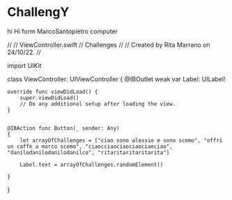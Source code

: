 # ChallengY
 hi
Hi form MarcoSantopietro computer

//
//  ViewController.swift
//  Challenges
//
//  Created by Rita Marrano on 24/10/22.
//

import UIKit

class ViewController: UIViewController
{
    @IBOutlet weak var Label: UILabel!
    
    
    override func viewDidLoad() {
        super.viewDidLoad()
        // Do any additional setup after loading the view.
    }


    @IBAction func Button(_ sender: Any)
    {
        let arrayOfChallenges = ["ciao sono alessio e sono scemo", "offri un caffè a marco scemo", "ciaocciaociaociaociaociao", "danilodanilodanilodanilco", "ritaritaritaritarita"]
        
        Label.text = arrayOfChallenges.randomElement()
        
    }
}


